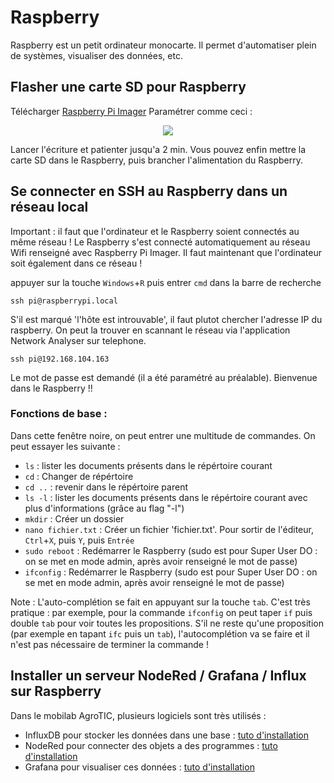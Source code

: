 # Raspberry

Raspberry est un petit ordinateur monocarte. Il permet d'automatiser plein de systèmes, visualiser des données, etc. 

## Flasher une carte SD pour Raspberry
Télécharger [Raspberry Pi Imager](https://www.raspberrypi.com/software/)
Paramétrer comme ceci : 

<p align="center">
  <img src="https://user-images.githubusercontent.com/24956276/170987045-2e109392-74fc-4108-ad41-e181b20df4a6.png">
</p>

Lancer l'écriture et patienter jusqu'a 2 min. Vous pouvez enfin mettre la carte SD dans le Raspberry, puis brancher l'alimentation du Raspberry.

## Se connecter en SSH au Raspberry dans un réseau local

Important : il faut que l'ordinateur et le Raspberry soient connectés au même réseau ! Le Raspberry s'est connecté automatiquement au réseau Wifi renseigné avec Raspberry Pi Imager. Il faut maintenant que l'ordinateur soit également dans ce réseau !

appuyer sur la touche ```Windows```+```R``` puis entrer ```cmd``` dans la barre de recherche

    ssh pi@raspberrypi.local

S'il est marqué 'l'hôte est introuvable', il faut plutot chercher l'adresse IP du raspberry. On peut la trouver en scannant le réseau via l'application Network Analyser sur telephone.

    ssh pi@192.168.104.163

Le mot de passe est demandé (il a été paramétré au préalable). Bienvenue dans le Raspberry !!

### Fonctions de base : 

Dans cette fenêtre noire, on peut entrer une multitude de commandes. On peut essayer les suivante : 
 - ```ls``` : lister les documents présents dans le répértoire courant
 - ```cd``` : Changer de répértoire
 - ```cd ..``` : revenir dans le répértoire parent
 - ```ls -l``` : lister les documents présents dans le répértoire courant avec plus d'informations (grâce au flag "-l")
 - ```mkdir``` : Créer un dossier
 - ```nano fichier.txt``` : Créer un fichier 'fichier.txt'. Pour sortir de l'éditeur, ```Ctrl```+```X```, puis ```Y```, puis ```Entrée``` 
 - ```sudo reboot``` : Redémarrer le Raspberry (sudo est pour Super User DO : on se met en mode admin, après avoir renseigné le mot de passe)
 - ```ifconfig``` : Redémarrer le Raspberry (sudo est pour Super User DO : on se met en mode admin, après avoir renseigné le mot de passe)

Note : L'auto-complétion se fait en appuyant sur la touche ```tab```. C'est très pratique : par exemple, pour la commande ```ifconfig``` on peut taper ```if``` puis double ```tab``` pour voir toutes les propositions. S'il ne reste qu'une proposition (par exemple en tapant ```ifc``` puis un ```tab```), l'autocomplétion va se faire et il n'est pas nécessaire de terminer la commande !

## Installer un serveur NodeRed / Grafana / Influx sur Raspberry

Dans le mobilab AgroTIC, plusieurs logiciels sont très utilisés : 

- InfluxDB pour stocker les données dans une base : [tuto d'installation](https://github.com/simmoinard/Mobilab-AgroTIC/blob/main/Raspberry/InfluxDB/README.md)
- NodeRed pour connecter des objets a des programmes : [tuto d'installation](https://github.com/simmoinard/Mobilab-AgroTIC/blob/main/Raspberry/NodeRed/README.md)
- Grafana pour visualiser ces données : [tuto d'installation](https://github.com/simmoinard/Mobilab-AgroTIC/blob/main/Raspberry/Grafana/README.md)

